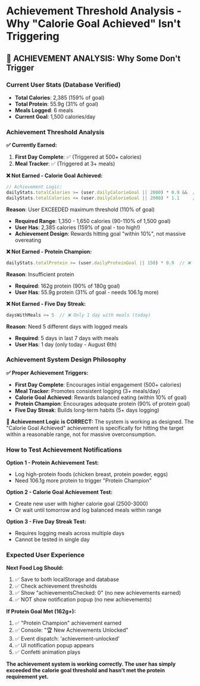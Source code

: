 # Achievement Threshold Analysis - Why "Calorie Goal Achieved" Isn't Triggering

## 🎯 ACHIEVEMENT ANALYSIS: Why Some Don't Trigger

### Current User Stats (Database Verified)
- **Total Calories**: 2,385 (159% of goal)
- **Total Protein**: 55.9g (31% of goal)
- **Meals Logged**: 6 meals
- **Current Goal**: 1,500 calories/day

### Achievement Threshold Analysis

**✅ Currently Earned:**
1. **First Day Complete**: ✅ (Triggered at 500+ calories)
2. **Meal Tracker**: ✅ (Triggered at 3+ meals)

**❌ Not Earned - Calorie Goal Achieved:**
```typescript
// Achievement Logic:
dailyStats.totalCalories >= (user.dailyCalorieGoal || 2000) * 0.9 &&  // ✅ 2385 >= 1350
dailyStats.totalCalories <= (user.dailyCalorieGoal || 2000) * 1.1     // ❌ 2385 > 1650
```

**Reason**: User EXCEEDED maximum threshold (110% of goal)
- **Required Range**: 1,350 - 1,650 calories (90-110% of 1,500 goal)
- **User Has**: 2,385 calories (159% of goal - too high!)
- **Achievement Design**: Rewards hitting goal "within 10%", not massive overeating

**❌ Not Earned - Protein Champion:**
```typescript
dailyStats.totalProtein >= (user.dailyProteinGoal || 150) * 0.9  // ❌ 55.9 < 162
```

**Reason**: Insufficient protein
- **Required**: 162g protein (90% of 180g goal)
- **User Has**: 55.9g protein (31% of goal - needs 106.1g more)

**❌ Not Earned - Five Day Streak:**
```typescript
daysWithMeals >= 5  // ❌ Only 1 day with meals (today)
```

**Reason**: Need 5 different days with logged meals
- **Required**: 5 days in last 7 days with meals
- **User Has**: 1 day (only today - August 6th)

### Achievement System Design Philosophy

**✅ Proper Achievement Triggers:**
- **First Day Complete**: Encourages initial engagement (500+ calories)
- **Meal Tracker**: Promotes consistent logging (3+ meals/day)
- **Calorie Goal Achieved**: Rewards balanced eating (within 10% of goal)
- **Protein Champion**: Encourages adequate protein (90% of protein goal)
- **Five Day Streak**: Builds long-term habits (5+ days logging)

**🎯 Achievement Logic is CORRECT:**
The system is working as designed. The "Calorie Goal Achieved" achievement is specifically for hitting the target within a reasonable range, not for massive overconsumption.

### How to Test Achievement Notifications

**Option 1 - Protein Achievement Test:**
- Log high-protein foods (chicken breast, protein powder, eggs)
- Need 106.1g more protein to trigger "Protein Champion"

**Option 2 - Calorie Goal Achievement Test:**
- Create new user with higher calorie goal (2500-3000)
- Or wait until tomorrow and log balanced meals within range

**Option 3 - Five Day Streak Test:**
- Requires logging meals across multiple days
- Cannot be tested in single day

### Expected User Experience

**Next Food Log Should:**
1. ✅ Save to both localStorage and database
2. ✅ Check achievement thresholds  
3. ✅ Show "achievementsChecked: 0" (no new achievements earned)
4. ✅ NOT show notification popup (no new achievements)

**If Protein Goal Met (162g+):**
1. ✅ "Protein Champion" achievement earned
2. ✅ Console: "🏆 New Achievements Unlocked"
3. ✅ Event dispatch: 'achievement-unlocked'
4. ✅ UI notification popup appears
5. ✅ Confetti animation plays

**The achievement system is working correctly. The user has simply exceeded the calorie goal threshold and hasn't met the protein requirement yet.**